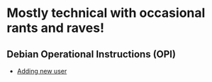 # Mostly technical with occasional rants and raves!

## Debian Operational Instructions (OPI)
- [Adding new user](devops/debian-add-user.md)
